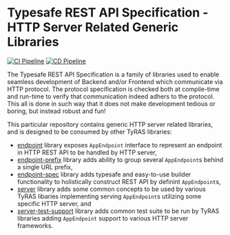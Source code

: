 # Typesafe REST API Specification - HTTP Server Related Generic Libraries

[![CI Pipeline](https://github.com/ty-ras/server/actions/workflows/ci.yml/badge.svg)](https://github.com/ty-ras/server/actions/workflows/ci.yml)
[![CD Pipeline](https://github.com/ty-ras/server/actions/workflows/cd.yml/badge.svg)](https://github.com/ty-ras/server/actions/workflows/cd.yml)

The Typesafe REST API Specification is a family of libraries used to enable seamless development of Backend and/or Frontend which communicate via HTTP protocol.
The protocol specification is checked both at compile-time and run-time to verify that communication indeed adhers to the protocol.
This all is done in such way that it does not make development tedious or boring, but instead robust and fun!

This particular repository contains generic HTTP server related libraries, and is designed to be consumed by other TyRAS libraries:
- [endpoint](./endpoint) library exposes `AppEndpoint` interface to represent an endpoint in HTTP REST API to be handled by HTTP server,
- [endpoint-prefix](./endpoint-prefix) library adds ability to group several `AppEndpoint`s behind a single URL prefix,
- [endpoint-spec](./endpoint-spec) library adds typesafe and easy-to-use builder functionality to holistically construct REST API by definint `AppEndpoint`s,
- [server](./server) library adds some common concepts to be used by various TyRAS libaries implementing serving `AppEndpoint`s utilizing some specific HTTP server, and
- [server-test-support](./server-test-support) library adds common test suite to be run by TyRAS libraries adding `AppEndpoint` support to various HTTP server frameworks.
